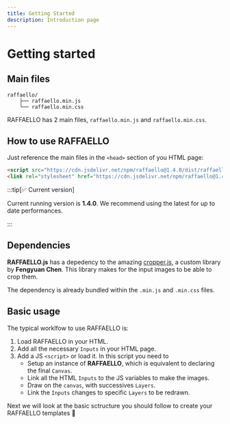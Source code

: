 ```yaml
---
title: Getting Started
description: Introduction page
---
```


# Getting started


## Main files

```text
raffaello/
    ├── raffaello.min.js
    └── raffaello.min.css
```

RAFFAELLO has 2 main files, `raffaello.min.js` and `raffaello.min.css`.

## How to use RAFFAELLO

Just reference the main files in the `<head>` section of you HTML page:


```html
<script src="https://cdn.jsdelivr.net/npm/raffaello@1.4.0/dist/raffaello.min.js" data-license="abc123"></script>
<link rel="stylesheet" href="https://cdn.jsdelivr.net/npm/raffaello@1.4.0/dist/raffaello.min.css">
```

:::tip[✅ Current version]

Current running version is <b>1.4.0</b>. We recommend using the latest for up to date performances.

:::


## Dependencies

**RAFFAELLO.js** has a depedency to the amazing [cropper.js](https://github.com/fengyuanchen/cropperjs/), a custom library by **Fengyuan Chen**. This library makes for the input images to be able to crop them.

The dependency is already bundled within the `.min.js` and `.min.css` files.


## Basic usage

The typical worklfow to use RAFFAELLO is:
1. Load RAFFAELLO in your HTML.
1. Add all the necessary `Inputs` in your HTML page. 
2. Add a JS `<script>` or load it. In this script you need to
    - Setup an instance of **RAFFAELLO**, which is equivalent to declaring the final `Canvas`.
    - Link all the HTML `Inputs` to the JS variables to make the images.
    - Draw on the `canvas`, with successives `Layers`.
    - Link the `Inputs` changes to specific `Layers` to be redrawn.

Next we will look at the basic sctructure you should follow to create your RAFFAELLO templates 🚀